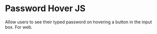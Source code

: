 # Password Hover JS
 Allow users to see their typed password on hovering a button in the input box. For web.
